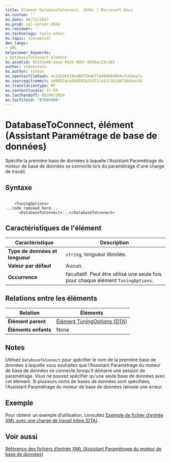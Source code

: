 ```yaml
---
title: Élément DatabaseToConnect, (DTA) | Microsoft Docs
ms.custom: ''
ms.date: 06/13/2017
ms.prod: sql-server-2014
ms.reviewer: ''
ms.technology: tools-other
ms.topic: conceptual
dev_langs:
- XML
helpviewer_keywords:
- DatabaseToConnect element
ms.assetid: 65153a66-3aee-4429-99b7-0816ac23c285
author: stevestein
ms.author: sstein
ms.openlocfilehash: 4c21b36319e4007264677d499b84964c7cb5ea7a
ms.sourcegitcommit: ad4d92dce894592a259721a1571b1d8736abacdb
ms.translationtype: MT
ms.contentlocale: fr-FR
ms.lasthandoff: 08/04/2020
ms.locfileid: "87695008"
---
```

# <a name="databasetoconnect-element-dta"></a>DatabaseToConnect, élément (Assistant Paramétrage de base de données)
  Spécifie la première base de données à laquelle l'Assistant Paramétrage du moteur de base de données se connecte lors du paramétrage d'une charge de travail.  
  
## <a name="syntax"></a>Syntaxe  
  
```  
  
    <TuningOptions>  
...code removed here...  
      <DatabaseToConnect>...</DatabaseToConnect>  
```  
  
## <a name="element-characteristics"></a>Caractéristiques de l'élément  
  
|Caractéristique|Description|  
|--------------------|-----------------|  
|**Type de données et longueur**|`string`, longueur illimitée.|  
|**Valeur par défaut**|Aucun.|  
|**Occurrence**|facultatif. Peut être utilisé une seule fois pour chaque élément `TuningOptions`.|  
  
## <a name="element-relationships"></a>Relations entre les éléments  
  
|Relation|Éléments|  
|------------------|--------------|  
|**Élément parent**|[Élément TuningOptions &#40;DTA&#41;](tuningoptions-element-dta.md)|  
|**Éléments enfants**|None|  
  
## <a name="remarks"></a>Notes  
 Utilisez `DatabaseToConnect` pour spécifier le nom de la première base de données à laquelle vous souhaitez que l'Assistant Paramétrage du moteur de base de données se connecte lorsqu'il démarre une session de paramétrage. Vous ne pouvez spécifier qu'une seule base de données avec cet élément. Si plusieurs noms de bases de données sont spécifiées, l'Assistant Paramétrage du moteur de base de données renvoie une erreur.  
  
## <a name="example"></a>Exemple  
 Pour obtenir un exemple d’utilisation, consultez [Exemple de fichier d’entrée XML avec une charge de travail Inline &#40;DTA&#41;](xml-input-file-sample-with-inline-workload-dta.md).  
  
## <a name="see-also"></a>Voir aussi  
 [Référence des fichiers d’entrée XML &#40;Assistant Paramétrage du moteur de base de données&#41;](xml-input-file-reference-database-engine-tuning-advisor.md)  
  
  

